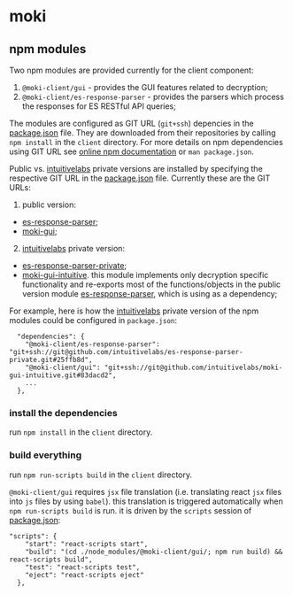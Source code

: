 # moki
## npm modules
Two npm modules are provided currently for the client component:
1. `@moki-client/gui` - provides the GUI features related to decryption;
2. `@moki-client/es-response-parser` - provides the parsers which process the responses for ES RESTful API queries;


The modules are configured as GIT URL (`git+ssh`) depencies in the [package.json](https://github.com/intuitivelabs/moki/blob/master/Moki/client/package.json) file. They are downloaded from their repositories by calling `npm install` in the `client` directory. For more details on npm dependencies using GIT URL see
[online npm documentation](https://docs.npmjs.com/cli/v7/configuring-npm/package-json#git-urls-as-dependencies) or `man package.json`.

Public vs. [intuitivelabs](www.intuitivelabs.com) private versions are installed by specifying the respective GIT URL in the [package.json](https://github.com/intuitivelabs/moki/blob/master/Moki/client/package.json) file. Currently these are the GIT URLs:
1. public version:
  * [es-response-parser](https://github.com/intuitivelabs/es-response-parser);
  * [moki-gui](https://github.com/intuitivelabs/moki-gui);
2. [intuitivelabs](www.intuitivelabs.com) private version:
  * [es-response-parser-private](https://github.com/intuitivelabs/es-response-parser-private);
  * [moki-gui-intuitive](https://github.com/intuitivelabs/moki-gui-intuitive). this module implements only decryption specific functionality and re-exports most of the functions/objects in the public version module [es-response-parser](https://github.com/intuitivelabs/es-response-parser), which is using as a dependency;

For example, here is how the [intuitivelabs](www.intuitivelabs.com) private version of the npm modules could be configured in `package.json`:
```
  "dependencies": {
    "@moki-client/es-response-parser": "git+ssh://git@github.com/intuitivelabs/es-response-parser-private.git#25ffb8d",
    "@moki-client/gui": "git+ssh://git@github.com/intuitivelabs/moki-gui-intuitive.git#83dacd2",
    ...
  },
```
### install the dependencies
run `npm install` in the `client` directory.

### build everything
run `npm run-scripts build` in the `client` directory.

`@moki-client/gui` requires `jsx` file translation (i.e. translating react `jsx` files into `js` files by using `babel`). this translation is triggered automatically when `npm run-scripts build` is run. it is driven by the `scripts` session of [package.json](https://github.com/intuitivelabs/moki/blob/master/Moki/client/package.json):
```
"scripts": {
    "start": "react-scripts start",
    "build": "(cd ./node_modules/@moki-client/gui/; npm run build) && react-scripts build",
    "test": "react-scripts test",
    "eject": "react-scripts eject"
  },
 ```
